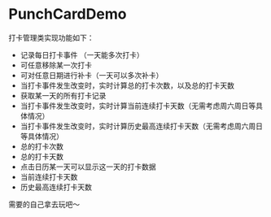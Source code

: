# PunchCardDemo

打卡管理类实现功能如下：

- 记录每日打卡事件 （一天能多次打卡） 
- 可任意移除某一次打卡 
- 可对任意日期进行补卡（一天可以多次补卡） 
- 当打卡事件发生改变时，实时计算总的打卡次数，以及总的打卡天数 
- 获取某一天的所有打卡记录 
- 当打卡事件发生改变时，实时计算当前连续打卡天数（无需考虑周六周日等具体情况）
- 当打卡事件发生改变时，实时计算历史最高连续打卡天数（无需考虑周六周日等具体情况）
- 总的打卡次数
- 总的打卡天数
- 点击日历某一天可以显示这一天的打卡数据 
- 当前连续打卡天数 
- 历史最高连续打卡天数

需要的自己拿去玩吧～
